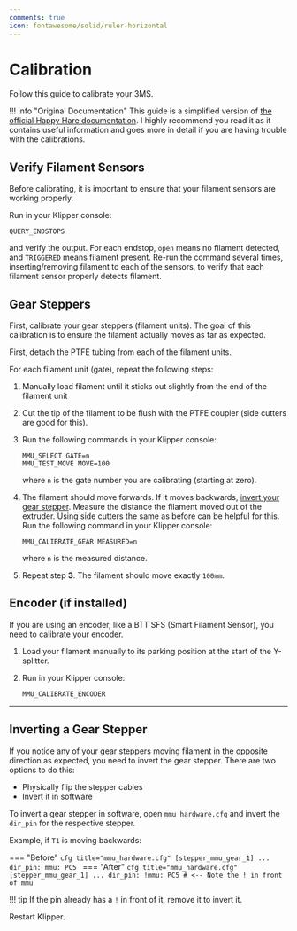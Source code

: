 ```yaml
---
comments: true
icon: fontawesome/solid/ruler-horizontal
---
```


# Calibration

Follow this guide to calibrate your 3MS.

!!! info "Original Documentation"
    This guide is a simplified version of [the official Happy Hare documentation](https://github.com/moggieuk/Happy-Hare/wiki/MMU-Calibration). I highly recommend you read it as it contains useful information and goes more in detail if you are having trouble with the calibrations.

## Verify Filament Sensors

Before calibrating, it is important to ensure that your filament sensors are working properly.

Run in your Klipper console:

```
QUERY_ENDSTOPS
```

and verify the output. For each endstop, `open` means no filament detected, and `TRIGGERED` means filament present. Re-run the command several times, inserting/removing filament to each of the sensors, to verify that each filament sensor properly detects filament.

## Gear Steppers

First, calibrate your gear steppers (filament units). The goal of this calibration is to ensure the filament actually moves as far as expected.

First, detach the PTFE tubing from each of the filament units.

For each filament unit (gate), repeat the following steps:
    
1. Manually load filament until it sticks out slightly from the end of the filament unit
1. Cut the tip of the filament to be flush with the PTFE coupler (side cutters are good for this).
1. Run the following commands in your Klipper console:
    
    ```
    MMU_SELECT GATE=n
    MMU_TEST_MOVE MOVE=100
    ```

    where `n` is the gate number you are calibrating (starting at zero).

1. The filament should move forwards. If it moves backwards, [invert your gear stepper](#inverting-a-gear-stepper). Measure the distance the filament moved out of the extruder. Using side cutters the same as before can be helpful for this. Run the following command in your Klipper console:

    ```
    MMU_CALIBRATE_GEAR MEASURED=n
    ```

    where `n` is the measured distance.
  
1. Repeat step **3**. The filament should move exactly `100mm`.

## Encoder (if installed)

If you are using an encoder, like a BTT SFS (Smart Filament Sensor), you need to calibrate your encoder.

1. Load your filament manually to its parking position at the start of the Y-splitter. 
2. Run in your Klipper console:

    ```
    MMU_CALIBRATE_ENCODER
    ```

---
  
## Inverting a Gear Stepper

If you notice any of your gear steppers moving filament in the opposite direction as expected, you need to invert the gear stepper. There are two options to do this:

- Physically flip the stepper cables
- Invert it in software

To invert a gear stepper in software, open `mmu_hardware.cfg` and invert the `dir_pin` for the respective stepper.

Example, if `T1` is moving backwards:

=== "Before"
    ```cfg title="mmu_hardware.cfg"
    [stepper_mmu_gear_1]
    ...
    dir_pin: mmu: PC5
    ```
=== "After"
    ```cfg title="mmu_hardware.cfg"
    [stepper_mmu_gear_1]
    ...
    dir_pin: !mmu: PC5 # <-- Note the ! in front of mmu
    ```

!!! tip
    If the pin already has a `!` in front of it, remove it to invert it.

Restart Klipper.
